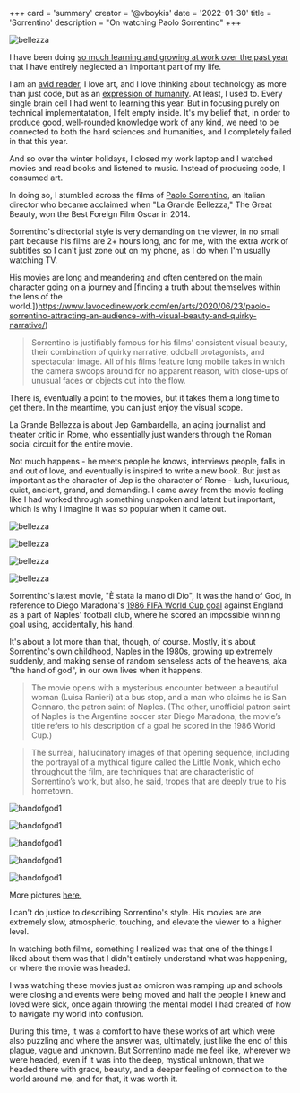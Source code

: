 +++
card = 'summary'
creator = '@vboykis'
date = '2022-01-30'
title = 'Sorrentino'
description = "On watching Paolo Sorrentino"
+++

![bellezza](https://raw.githubusercontent.com/veekaybee/veekaybee.github.io/master/static/images/bellezza3.png)

I have been doing [so much learning and growing at work over the past year](https://vickiboykis.com/2022/01/02/2021-work-recap-or-the-conjoined-triangles-of-success/) that I have entirely neglected an important part of my life.  

I am an [avid reader](https://vickiboykis.com/essays/2022-01-02-favorite-books/), I love art, and I love thinking about technology as more than just code, but as an [expression of humanity](https://vicki.substack.com/). At least, I used to. Every single brain cell I had went to learning this year. But in focusing purely on technical implementatation, I felt empty inside. It's my belief that, in order to produce good, well-rounded knowledge work of any kind, we need to be connected to both the hard sciences and humanities, and I completely failed in that this year. 

And so over the winter holidays, I closed my work laptop and I watched movies and read books and listened to music. Instead of producing code, I consumed art. 

In doing so, I stumbled across the films of [Paolo Sorrentino](https://en.wikipedia.org/wiki/Paolo_Sorrentino), an Italian director who became acclaimed when "La Grande Bellezza," The Great Beauty, won the Best Foreign Film Oscar in 2014. 

Sorrentino's directorial style is very demanding on the viewer, in no small part because his films are 2+ hours long, and for me, with the extra work of subtitles so I can't just zone out on my phone, as I do when I'm usually watching TV. 

His movies are long and meandering and often centered on the main character going on a journey and [finding a truth about themselves within the lens of the world.])https://www.lavocedinewyork.com/en/arts/2020/06/23/paolo-sorrentino-attracting-an-audience-with-visual-beauty-and-quirky-narrative/) 

> Sorrentino is justifiably famous for his films’ consistent visual beauty, their combination of quirky narrative, oddball protagonists, and spectacular image. All of his films feature long mobile takes in which the camera swoops around for no apparent reason, with close-ups of unusual faces or objects cut into the flow.

There is, eventually a point to the movies, but it takes them a long time to get there. In the meantime, you can just enjoy the visual scope. 

La Grande Bellezza is about Jep Gambardella, an aging journalist and theater critic in Rome, who essentially just wanders through the Roman social circuit for the entire movie. 

Not much happens - he meets people he knows, interviews people, falls in and out of love, and eventually is inspired to write a new book. But just as important as the character of Jep is the character of Rome - lush, luxurious, quiet, ancient, grand, and demanding. I came away from the movie feeling like I had worked through something unspoken and latent but important, which is why I imagine it was so popular when it came out. 

![bellezza](https://raw.githubusercontent.com/veekaybee/veekaybee.github.io/master/static/images/bellezza.png)

![bellezza](https://raw.githubusercontent.com/veekaybee/veekaybee.github.io/master/static/images/bellezza1.png)

![bellezza](https://raw.githubusercontent.com/veekaybee/veekaybee.github.io/master/static/images/bellezza3.png)

![bellezza](https://raw.githubusercontent.com/veekaybee/veekaybee.github.io/master/static/images/bellezza4.png)

Sorrentino's latest movie, "È stata la mano di Dio", It was the hand of God, in reference to Diego Maradona's [1986 FIFA World Cup goal](https://www.youtube.com/watch?v=1MgZv6EXP7g) against England as a part of Naples' football club, where he scored an impossible winning goal using, accidentally, his hand.

It's about a lot more than that, though, of course. Mostly, it's about [Sorrentino's own childhood](https://www.nytimes.com/2021/12/16/movies/paolo-sorrentino-the-hand-of-god.html), Naples in the 1980s, growing up extremely suddenly, and making sense of random senseless acts of the heavens, aka "the hand of god", in our own lives when it happens. 

> The movie opens with a mysterious encounter between a beautiful woman (Luisa Ranieri) at a bus stop, and a man who claims he is San Gennaro, the patron saint of Naples. (The other, unofficial patron saint of Naples is the Argentine soccer star Diego Maradona; the movie’s title refers to his description of a goal he scored in the 1986 World Cup.)

> The surreal, hallucinatory images of that opening sequence, including the portrayal of a mythical figure called the Little Monk, which echo throughout the film, are techniques that are characteristic of Sorrentino’s work, but also, he said, tropes that are deeply true to his hometown.

![handofgod1](https://raw.githubusercontent.com/veekaybee/veekaybee.github.io/master/static/images/handofgod1.png)

![handofgod1](https://raw.githubusercontent.com/veekaybee/veekaybee.github.io/master/static/images/handofgod2.png)

![handofgod1](https://raw.githubusercontent.com/veekaybee/veekaybee.github.io/master/static/images/handofgod3.png)

![handofgod1](https://raw.githubusercontent.com/veekaybee/veekaybee.github.io/master/static/images/handofgod4.png)

![handofgod1](https://raw.githubusercontent.com/veekaybee/veekaybee.github.io/master/static/images/handofgod5.png)

More pictures [here.](https://www.vanityfair.com/hollywood/2021/10/awards-insider-hand-of-god-cinematography) 


I can't do justice to describing Sorrentino's style. His movies are are extremely slow, atmospheric, touching, and elevate the viewer to a higher level. 

In watching both films, something I realized was that one of the things I liked about them was that I didn't entirely understand what was happening, or where the movie was headed. 

I was watching these movies just as omicron was ramping up and schools were closing and events were being moved and half the people I knew and loved were sick, once again throwing the mental model I had created of how to navigate my world into confusion. 

During this time, it was a comfort to have these works of art which were also puzzling and where the answer was, ultimately, just like the end of this plague, vague and unknown. But Sorrentino made me feel like, wherever we were headed, even if it was into the deep, mystical unknown, that we headed there with grace, beauty, and a deeper feeling of connection to the world around me, and for that, it was worth it.  



